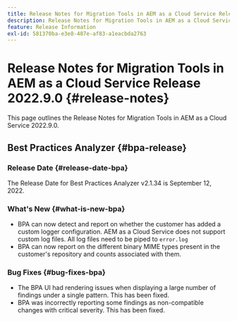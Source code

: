 ```yaml
---
title: Release Notes for Migration Tools in AEM as a Cloud Service Release 2022.9.0
description: Release Notes for Migration Tools in AEM as a Cloud Service Release 2022.9.0
feature: Release Information
exl-id: 581370ba-e3e8-487e-af83-a1eacbda2763
---
```

# Release Notes for Migration Tools in AEM as a Cloud Service Release 2022.9.0 {#release-notes}

This page outlines the Release Notes for Migration Tools in AEM as a Cloud Service 2022.9.0.

## Best Practices Analyzer {#bpa-release}

### Release Date {#release-date-bpa}

The Release Date for Best Practices Analyzer v2.1.34 is September 12, 2022. 

### What's New {#what-is-new-bpa}

* BPA can now detect and report on whether the customer has added a custom logger configuration. AEM as a Cloud Service does not support custom log files. All log files need to be piped to `error.log`
* BPA can now report on the different binary MIME types present in the customer's repository and counts associated with them.

### Bug Fixes {#bug-fixes-bpa}

* The BPA UI had rendering issues when displaying a large number of findings under a single pattern. This has been fixed.
* BPA was incorrectly reporting some findings as non-compatible changes with critical severity. This has been fixed.
